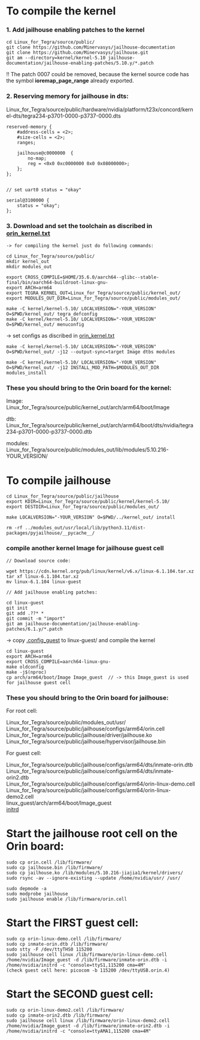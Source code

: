 # To compile the kernel

### 1. Add jailhouse enabling patches to the kernel

    cd Linux_for_Tegra/source/public/
    git clone https://github.com/Minervasys/jailhouse-documentation
    git clone https://github.com/Minervasys/jailhouse.git
    git am --directory=kernel/kernel-5.10 jailhouse-documentation/jailhouse-enabling-patches/5.10.y/*.patch

!!  The patch 0007 could be removed, because the kernel source code has the symbol **ioremap_page_range** already exported.

### 2. Reserving memory for jailhouse in dts:
Linux_for_Tegra/source/public/hardware/nvidia/platform/t23x/concord/kernel-dts/tegra234-p3701-0000-p3737-0000.dts

    reserved-memory {
		#address-cells = <2>;
		#size-cells = <2>;
		ranges;

		jailhouse@c0000000  {
			no-map;
			reg = <0x0 0xc0000000 0x0 0x08000000>;
		};
	};


    // set uart0 status = "okay"

    serial@3100000 {
		status = "okay";
	};

### 3. Download and set the toolchain as discribed in [orin_kernel.txt](orin_kernel.txt)

    -> for compiling the kernel just do following commands:

    cd Linux_for_Tegra/source/public/
    mkdir kernel_out
    mkdir modules_out

    export CROSS_COMPILE=$HOME/35.6.0/aarch64--glibc--stable-final/bin/aarch64-buildroot-linux-gnu-
    export ARCH=arm64
    export TEGRA_KERNEL_OUT=Linux_for_Tegra/source/public/kernel_out/
    export MODULES_OUT_DIR=Linux_for_Tegra/source/public/modules_out/

    make -C kernel/kernel-5.10/ LOCALVERSION="-YOUR_VERSION" O=$PWD/kernel_out/ tegra_defconfig
    make -C kernel/kernel-5.10/ LOCALVERSION="-YOUR_VERSION" O=$PWD/kernel_out/ menuconfig


-> set configs as discribed in [orin_kernel.txt](orin_kernel.txt)
    
    
    make -C kernel/kernel-5.10/ LOCALVERSION="-YOUR_VERSION" O=$PWD/kernel_out/ -j12 --output-sync=target Image dtbs modules

    make -C kernel/kernel-5.10/ LOCALVERSION="-YOUR_VERSION" O=$PWD/kernel_out/ -j12 INSTALL_MOD_PATH=$MODULES_OUT_DIR modules_install


### These you should bring to the Orin board for the kernel:
Image:      
Linux_for_Tegra/source/public/kernel_out/arch/arm64/boot/Image

dtb:\
Linux_for_Tegra/source/public/kernel_out/arch/arm64/boot/dts/nvidia/tegra234-p3701-0000-p3737-0000.dtb

modules:\
Linux_for_Tegra/source/public/modules_out/lib/modules/5.10.216-YOUR_VERSION/



# To compile jailhouse

    cd Linux_for_Tegra/source/public/jailhouse
    export KDIR=Linux_for_Tegra/source/public/kernel/kernel-5.10/
    export DESTDIR=Linux_for_Tegra/source/public/modules_out/

    make LOCALVERSION="-YOUR_VERSION" O=$PWD/../kernel_out/ install

    rm -rf ../modules_out/usr/local/lib/python3.11/dist-packages/pyjailhouse/__pycache__/

### compile another kernel Image for jailhouse guest cell

    // Download source code:
    
    wget https://cdn.kernel.org/pub/linux/kernel/v6.x/linux-6.1.104.tar.xz
    tar xf linux-6.1.104.tar.xz
    mv linux-6.1.104 linux-guest

    // Add jailhouse enabling patches:

    cd linux-guest
    git init
    git add .??* *
    git commit -m "import"
    git am jailhouse-documentation/jailhouse-enabling-patches/6.1.y/*.patch

-> copy [.config_guest](.config_guest) to linux-guest/ and compile the kernel

    cd linux-guest
    export ARCH=arm64
    export CROSS_COMPILE=aarch64-linux-gnu-
    make oldconfig
    make -j$(nproc)
    cp arch/arm64/boot/Image Image_guest  // -> this Image_guest is used for jailhouse guest cell 

    




### These you should bring to the Orin board for jailhouse:

For root cell:

Linux_for_Tegra/source/public/modules_out/usr/\
Linux_for_Tegra/source/public/jailhouse/configs/arm64/orin.cell\
Linux_for_Tegra/source/public/jailhouse/driver/jailhouse.ko\
Linux_for_Tegra/source/public/jailhouse/hypervisor/jailhouse.bin

For guest cell:

Linux_for_Tegra/source/public/jailhouse/configs/arm64/dts/inmate-orin.dtb\
Linux_for_Tegra/source/public/jailhouse/configs/arm64/dts/inmate-orin2.dtb\
Linux_for_Tegra/source/public/jailhouse/configs/arm64/orin-linux-demo.cell\
Linux_for_Tegra/source/public/jailhouse/configs/arm64/orin-linux-demo2.cell\
linux_guest/arch/arm64/boot/Image_guest\
[initrd](initrd) 



# Start the jailhouse root cell on the Orin board:

    sudo cp orin.cell /lib/firmware/
    sudo cp jailhouse.bin /lib/firmware/
    sudo cp jailhouse.ko /lib/modules/5.10.216-jiajia1/kernel/drivers/
    sudo rsync -av --ignore-existing --update /home/nvidia/usr/ /usr/

    sudo depmode -a
    sudo modprobe jailhouse
    sudo jailhouse enable /lib/firmware/orin.cell

# Start the FIRST guest cell:

    sudo cp orin-linux-demo.cell /lib/firmware/
    sudo cp inmate-orin.dtb /lib/firmware/
    sudo stty -F /dev/ttyTHS0 115200
    sudo jailhouse cell linux /lib/firmware/orin-linux-demo.cell /home/nvidia/Image_guest -d /lib/firmware/inmate-orin.dtb -i /home/nvidia/initrd -c "console=ttyS1,115200 cma=4M"
    (check guest cell here: picocom -b 115200 /dev/ttyUSB.orin.4) 

# Start the SECOND guest cell:

    sudo cp orin-linux-demo2.cell /lib/firmware/
    sudo cp inmate-orin2.dtb /lib/firmware/
    sudo jailhouse cell linux /lib/firmware/orin-linux-demo2.cell /home/nvidia/Image_guest -d /lib/firmware/inmate-orin2.dtb -i /home/nvidia/initrd -c "console=ttyAMA1,115200 cma=4M"

